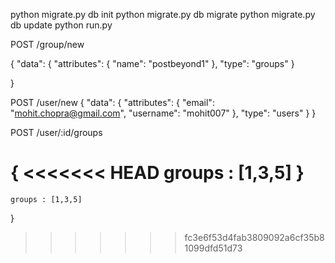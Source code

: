 python migrate.py db init
python migrate.py db migrate
python migrate.py db update
python run.py

POST /group/new

{
    "data": 
      {
        "attributes": {
          "name": "postbeyond1"
        },
        "type": "groups"
      }
      
}

POST /user/new
{
    "data": 
      {
        "attributes": {
          "email": "mohit.chopra@gmail.com", 
          "username": "mohit007"
        },
        "type": "users"
      }
}

POST /user/:id/groups

{
<<<<<<< HEAD
    groups : [1,3,5]
}
=======
    groups : [1,3,5]
}
>>>>>>> fc3e6f53d4fab3809092a6cf35b81099dfd51d73
